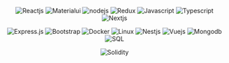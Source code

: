 
<div align="center">

  <a>![Reactjs](https://img.shields.io/badge/React.js-4.5/5-success)</a>
  <a>![Materialui](https://img.shields.io/badge/MUI-4.5/5-success)</a>
  <a>![nodejs](https://img.shields.io/badge/Node.js-4/5-success)</a>
  <a>![Redux](https://img.shields.io/badge/Redux-4/5-success)</a>
  <a>![Javascript](https://img.shields.io/badge/Javascript-4/5-success)</a>
  <a>![Typescript](https://img.shields.io/badge/Typescript-4/5-success)</a>
  <a>![Nextjs](https://img.shields.io/badge/Next.js-4/5-success)</a>
  
</div>


<div align="center">

  <a>![Express.js](https://img.shields.io/badge/Express.js-3.5/5-yellow)</a>
  <a>![Bootstrap](https://img.shields.io/badge/Bootstrap-3.5/5-yellow)</a>
  <a>![Docker](https://img.shields.io/badge/Docker-3/5-yellow)</a>
  <a>![Linux](https://img.shields.io/badge/Linux-2.5/5-yellow)</a>
  <a>![Nestjs](https://img.shields.io/badge/Nest.js-2.5/5-yellow)</a>
  <a>![Vuejs](https://img.shields.io/badge/Vue.js-2.5/5-yellow)</a>
  <a>![Mongodb](https://img.shields.io/badge/MongoDB-2.5/5-yellow)</a>
  <a>![SQL](https://img.shields.io/badge/SQL-2/5-yellow)</a>
  
</div>


<div align="center">

  <a>![Solidity](https://img.shields.io/badge/Solidity-1.5/5-red)</a>
  
</div>

